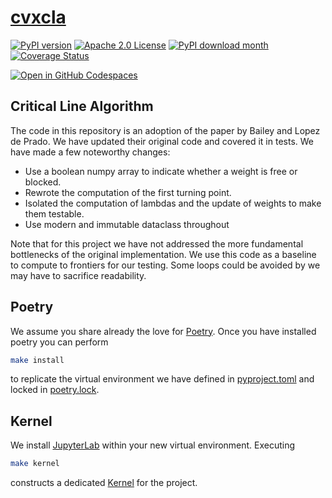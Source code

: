 # [cvxcla](https://www.cvxgrp.org/cvxcla/)

[![PyPI version](https://badge.fury.io/py/cvxcla.svg)](https://badge.fury.io/py/cvxcla)
[![Apache 2.0 License](https://img.shields.io/badge/License-APACHEv2-brightgreen.svg)](https://github.com/cvxgrp/cvxcla/blob/master/LICENSE)
[![PyPI download month](https://img.shields.io/pypi/dm/cvxcla.svg)](https://pypi.python.org/pypi/cvxcla/)
[![Coverage Status](https://coveralls.io/repos/github/cvxgrp/cvxcla/badge.png?branch=main)](https://coveralls.io/github/cvxgrp/cvxcla?branch=main)

[![Open in GitHub Codespaces](https://github.com/codespaces/badge.svg)](https://codespaces.new/cvxgrp/cvxcla)

## Critical Line Algorithm

The code in this repository is an adoption of the paper by Bailey and Lopez de Prado. We have updated their original code
and covered it in tests. We have made a few noteworthy changes:

* Use a boolean numpy array to indicate whether a weight is free or blocked.
* Rewrote the computation of the first turning point.
* Isolated the computation of lambdas and the update of weights to make them testable.
* Use modern and immutable dataclass throughout

Note that for this project we have not addressed the more fundamental bottlenecks of the original implementation.
We use this code as a baseline to compute to frontiers for our testing. 
Some loops could be avoided by we may have to sacrifice readability. 



## Poetry

We assume you share already the love for [Poetry](https://python-poetry.org).
Once you have installed poetry you can perform

```bash
make install
```

to replicate the virtual environment we have defined in [pyproject.toml](pyproject.toml)
and locked in [poetry.lock](poetry.lock).

## Kernel

We install [JupyterLab](https://jupyter.org) within your new virtual environment.
Executing

```bash
make kernel
```

constructs a dedicated [Kernel](https://docs.jupyter.org/en/latest/projects/kernels.html)
for the project.
